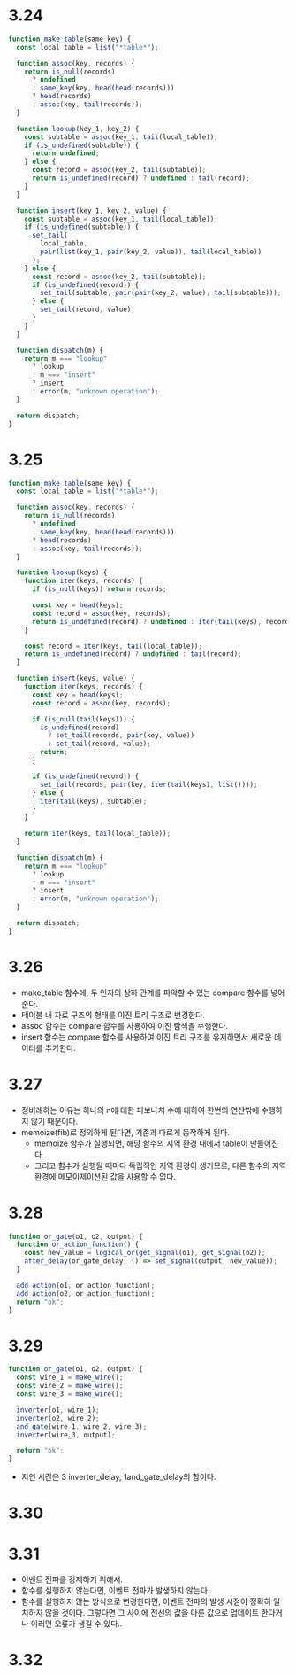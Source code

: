 # 3.24

```js
function make_table(same_key) {
  const local_table = list("*table*");

  function assoc(key, records) {
    return is_null(records)
      ? undefined
      : same_key(key, head(head(records)))
      ? head(records)
      : assoc(key, tail(records));
  }

  function lookup(key_1, key_2) {
    const subtable = assoc(key_1, tail(local_table));
    if (is_undefined(subtable)) {
      return undefined;
    } else {
      const record = assoc(key_2, tail(subtable));
      return is_undefined(record) ? undefined : tail(record);
    }
  }

  function insert(key_1, key_2, value) {
    const subtable = assoc(key_1, tail(local_table));
    if (is_undefined(subtable)) {
      set_tail(
        local_table,
        pair(list(key_1, pair(key_2, value)), tail(local_table))
      );
    } else {
      const record = assoc(key_2, tail(subtable));
      if (is_undefined(record)) {
        set_tail(subtable, pair(pair(key_2, value), tail(subtable)));
      } else {
        set_tail(record, value);
      }
    }
  }

  function dispatch(m) {
    return m === "lookup"
      ? lookup
      : m === "insert"
      ? insert
      : error(m, "unknown operation");
  }

  return dispatch;
}
```

# 3.25

```js
function make_table(same_key) {
  const local_table = list("*table*");

  function assoc(key, records) {
    return is_null(records)
      ? undefined
      : same_key(key, head(head(records)))
      ? head(records)
      : assoc(key, tail(records));
  }

  function lookup(keys) {
    function iter(keys, records) {
      if (is_null(keys)) return records;

      const key = head(keys);
      const record = assoc(key, records);
      return is_undefined(record) ? undefined : iter(tail(keys), record);
    }

    const record = iter(keys, tail(local_table));
    return is_undefined(record) ? undefined : tail(record);
  }

  function insert(keys, value) {
    function iter(keys, records) {
      const key = head(keys);
      const record = assoc(key, records);

      if (is_null(tail(keys))) {
        is_undefined(record)
          ? set_tail(records, pair(key, value))
          : set_tail(record, value);
        return;
      }

      if (is_undefined(record)) {
        set_tail(records, pair(key, iter(tail(keys), list())));
      } else {
        iter(tail(keys), subtable);
      }
    }

    return iter(keys, tail(local_table));
  }

  function dispatch(m) {
    return m === "lookup"
      ? lookup
      : m === "insert"
      ? insert
      : error(m, "unknown operation");
  }

  return dispatch;
}
```

# 3.26

- make_table 함수에, 두 인자의 상하 관계를 파악할 수 있는 compare 함수를 넣어준다.
- 테이블 내 자료 구조의 형태를 이진 트리 구조로 변경한다.
- assoc 함수는 compare 함수를 사용하여 이진 탐색을 수행한다.
- insert 함수는 compare 함수를 사용하여 이진 트리 구조를 유지하면서 새로운 데이터를 추가한다.

# 3.27

- 정비례하는 이유는 하나의 n에 대한 피보나치 수에 대하여 한번의 연산밖에 수행하지 않기 때문이다.
- memoize(fib)로 정의하게 된다면, 기존과 다르게 동작하게 된다.
  - memoize 함수가 실행되면, 해당 함수의 지역 환경 내에서 table이 만들어진다.
  - 그리고 함수가 실행될 때마다 독립적인 지역 환경이 생기므로, 다른 함수의 지역 환경에 메모이제이션된 값을 사용할 수 없다.

# 3.28

```js
function or_gate(o1, o2, output) {
  function or_action_function() {
    const new_value = logical_or(get_signal(o1), get_signal(o2));
    after_delay(or_gate_delay, () => set_signal(output, new_value));
  }

  add_action(o1, or_action_function);
  add_action(o2, or_action_function);
  return "ok";
}
```

# 3.29

```js
function or_gate(o1, o2, output) {
  const wire_1 = make_wire();
  const wire_2 = make_wire();
  const wire_3 = make_wire();

  inverter(o1, wire_1);
  inverter(o2, wire_2);
  and_gate(wire_1, wire_2, wire_3);
  inverter(wire_3, output);

  return "ok";
}
```

- 지연 시간은 3 inverter_delay, 1and_gate_delay의 합이다.

# 3.30

# 3.31

- 이벤트 전파를 강제하기 위해서.
- 함수를 실행하지 않는다면, 이벤트 전파가 발생하지 않는다.
- 함수를 실행하지 않는 방식으로 변경한다면, 이벤트 전파의 발생 시점이 정확히 일치하지 않을 것이다. 그렇다면 그 사이에 전선의 값을 다른 값으로 업데이트 한다거나 이러면 오류가 생길 수 있다..

# 3.32
